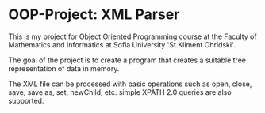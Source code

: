 # OOP-Project: XML Parser
This is my project for Object Oriented Programming course at the Faculty of Mathematics and Informatics at Sofia University 'St.Kliment Ohridski'.

 The goal of the project is to create a program that creates a suitable tree representation of data in memory.

 The XML file can be processed with basic operations such as open, close, save, save as, set, newChild, etc.  simple XPATH 2.0 queries are also supported.

